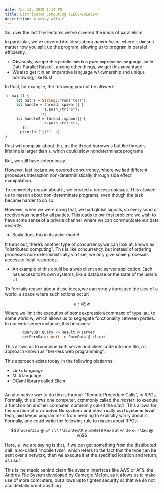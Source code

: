 ```yaml
---
date: Apr 13, 2020 1:14 PM
title: Distributed Computing (EECS490Lec24)
description: A messy affair
---
```

So, over the last few lectures we've covered the ideas of parallelism. 

In particular, we've covered the ideas about *determinism*, where it doesn't matter how you split up the program, allowing us to program in parallel efficiently.

- Obviously, we get this parallelism in a pure expression language, so in Data Parallel Haskell, among other things, we get this advantage
- We also get it in an imperative language w/ ownership and unique borrowing, like Rust

In Rust, for example, the following you not be allowed:

```ocaml
fn main() {
     let mut s = String::from("test");
     let handle = thread::spawn(|| {
                  s.push_str("a");
                });
     let handle2 = thread::spawn(|| {
                  s.push_str("b");
        });
       println!("{}!", s);
}
```

Rust will complain about this, as the thread borrows s but the thread's lifetime is larger than s, which could allow nondeterminate programs.

But, we still have determinacy. 

However, last lecture we covered concurrency, where we had different processes interaction non-deterministically through side effect manipulation. 

To concretely reason about it, we created a *process calculus*. This allowed us to reason about non-determinate programs, even though the task became harder to do so.

However, when we were doing that, we had global signals, so every send or receive was heard by all parties. This leads to our first problem: we wish to have some sense of a private channel, where we can communicate our data secretly. 

- Scala does this in its actor model

It turns out, there's another type of concurrency we can look at, known as "distributed computing". This is like concurrency, but instead of ordering processes non-deterministically via time, we only give some processes access to local resources.

- An example of this could be a web client and server application. Each has access to its own systems, like a database or the state of the user's UI.

To formally reason about these ideas, we can simply introduce the idea of a world, a space where such actions occur:

$$e: \tau @ w$$

Where we limit the execution of some expression/command of type tau, to some world w, which allows us to segregate functionality between parties. In our web-server instance, this becomes:

```ocaml
        queryDB: Query -> Result @ server
        getFormData: unit -> FormData @ client
```

This allows us to combine both server and client code into one file, an approach known as "tier-less web programming".

This approach exists today, in the following platforms:

- Links language
- ML5 language
- OCaml library called Eliom

---

An alternative way to do this is through "Remote Procedure Calls", or RPCs. Formally, this allows one computer, commonly called the *master*, to execute a function on another computer, commonly called the *slave*. This allows for the creation of distributed file systems and other really cool systems-level tech, and keeps programmers from needing to explicitly worry about it. Formally, one could write the following rule to reason about RPCs:

$$\frac{e:\tau @ w' \ \ \ \ \tau \text{\ mobile}}{\text{at w' do e: } \tau @ w}$$

Here, all we are saying is that,  if we can get something from the distributed call, a so-called "mobile type", which refers to the fact that the type can be sent over a network, then we execute it at the specified location and return, as usual. 

This is the magic behind clean file system interfaces like AWS or AFS, the Andrew File System developed by Carnegie Mellon, as it allows us to make use of more computers, but allows us to tighten security so that we do not accidentally break anything.